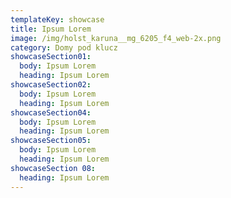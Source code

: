 ```yaml
---
templateKey: showcase
title: Ipsum Lorem
image: /img/holst_karuna__mg_6205_f4_web-2x.png
category: Domy pod klucz
showcaseSection01:
  body: Ipsum Lorem
  heading: Ipsum Lorem
showcaseSection02:
  body: Ipsum Lorem
  heading: Ipsum Lorem
showcaseSection04:
  body: Ipsum Lorem
  heading: Ipsum Lorem
showcaseSection05:
  body: Ipsum Lorem
  heading: Ipsum Lorem
showcaseSection 08:
  heading: Ipsum Lorem
---
```


